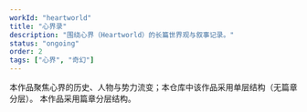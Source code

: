 ```yaml
---
workId: "heartworld"
title: "心界录"
description: "围绕心界（Heartworld）的长篇世界观与叙事记录。"
status: "ongoing"
order: 2
tags: ["心界", "奇幻"]
---
```


本作品聚焦心界的历史、人物与势力流变；本仓库中该作品采用单层结构（无篇章分层）。
本作品采用篇章分层结构。
